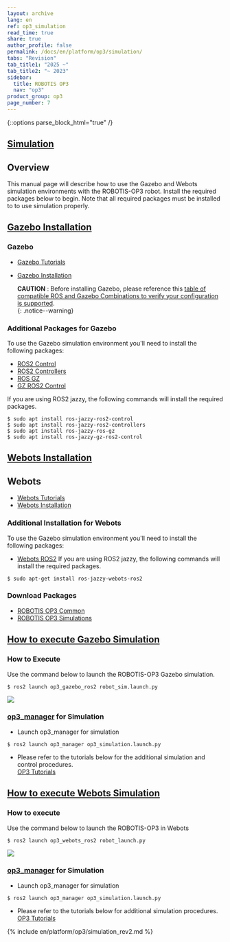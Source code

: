 ```yaml
---
layout: archive
lang: en
ref: op3_simulation
read_time: true
share: true
author_profile: false
permalink: /docs/en/platform/op3/simulation/
tabs: "Revision"
tab_title1: "2025 ~"
tab_title2: "~ 2023"
sidebar:
  title: ROBOTIS OP3
  nav: "op3"
product_group: op3
page_number: 7
---
```


<style>body {counter-reset: h1 6 !important;}</style>

{::options parse_block_html="true" /}
<section data-id="{{ page.tab_title1 }}" class="tab_contents">

# [Simulation](#simulation)

## Overview
This manual page will describe how to use the Gazebo and Webots simulation environments with the ROBOTIS-OP3 robot. Install the required packages below to begin. Note that all required packages must be installed to to use simulation properly. 

## [Gazebo Installation](#gazebo-installation)

### Gazebo 
* [Gazebo Tutorials]   
* [Gazebo Installation]   

  **CAUTION** : Before installing Gazebo, please reference this [table of compatible ROS and Gazebo Combinations to verify your configuration is supported](https://gazebosim.org/docs/harmonic/ros_installation/).  
  {: .notice--warning}

### Additional Packages for Gazebo
To use the Gazebo simulation environment you'll need to install the following packages:
* [ROS2 Control](https://control.ros.org/rolling/index.html)
* [ROS2 Controllers](https://control.ros.org/rolling/doc/ros2_controllers/doc/controllers_index.html)
* [ROS GZ](https://github.com/gazebosim/ros_gz)
* [GZ ROS2 Control](https://github.com/ros-controls/gz_ros2_control)

If you are using ROS2 jazzy, the following commands will install the required packages.
```
$ sudo apt install ros-jazzy-ros2-control
$ sudo apt install ros-jazzy-ros2-controllers
$ sudo apt install ros-jazzy-ros-gz 
$ sudo apt install ros-jazzy-gz-ros2-control
```

## [Webots Installation](#webots-installation)

## Webots 
* [Webots Tutorials]   
* [Webots Installation]   

### Additional Installation for Webots
To use the Gazebo simulation environment you'll need to install the following packages:
* [Webots ROS2](https://github.com/cyberbotics/webots_ros2)
If you are using ROS2 jazzy, the following commands will install the required packages.
```
$ sudo apt-get install ros-jazzy-webots-ros2
```

### Download Packages  
* [ROBOTIS OP3 Common]   
* [ROBOTIS OP3 Simulations]   


## [How to execute Gazebo Simulation](#how-to-execute-gazebo-simulation)

### How to Execute
Use the command below to launch the ROBOTIS-OP3 Gazebo simulation.
```
$ ros2 launch op3_gazebo_ros2 robot_sim.launch.py 
```
<!-- the launch file name may change later -->

![](/assets/images/platform/op3/op3_gazebo2.png)

### [op3_manager] for Simulation  

* Launch op3_manager for simulation   
```
$ ros2 launch op3_manager op3_simulation.launch.py
```

* Please refer to the tutorials below for the additional simulation and control procedures.   
[OP3 Tutorials]

<!-- not supported in ros2 but want to keep due to possible re-usability
### To improve gazebo simulation

* Change joint gain   
[Controller File]{: .popup}
* Edit physics engine   
[World File]{: .popup}
-->

## [How to execute Webots Simulation](#how-to-execute-webots-simulation)

### How to execute
Use the command below to launch the ROBOTIS-OP3 in Webots
```
$ ros2 launch op3_webots_ros2 robot_launch.py 
```
<!-- the launch file name may be changed later -->

![](/assets/images/platform/op3/op3_webots.png)

### [op3_manager] for Simulation  

* Launch op3_manager for simulation   
```
$ ros2 launch op3_manager op3_simulation.launch.py
```

* Please refer to the tutorials below for additional simulation procedures.
[OP3 Tutorials]



[ROBOTIS OP3 Common]: /docs/en/platform/op3/robotis_ros_packages/#robotis-op3-common
[op3_manager]: /docs/en/platform/op3/robotis_ros_packages/#op3-manager
[OP3 Tutorials]: /docs/en/platform/op3/tutorials/#tutorials

[Gazebo Tutorials]: https://gazebosim.org/docs/harmonic/getstarted/   
[Gazebo Installation]: https://gazebosim.org/docs/harmonic/install/   
<!-- may need to change op3 simulation link  -->   
[ROBOTIS OP3 Simulations]: https://github.com/ROBOTIS-GIT/ROBOTIS-OP3-Simulations 
<!-- not supported in ros2 but want to keep due to possible re-usability
<!-- [Controller File]: /docs/en/popup/position_controller.yaml/   -->
<!-- [World File]: /docs/en/popup/robotis_op3_gazebo_worlds_empty.world/   -->

[Webots Tutorials]: https://cyberbotics.com/doc/guide/tutorials   
[Webots Installation]: https://cyberbotics.com/doc/guide/installation-procedure   

</section>

<section data-id="{{ page.tab_title2 }}" class="tab_contents">
{% include en/platform/op3/simulation_rev2.md %}
</section>
